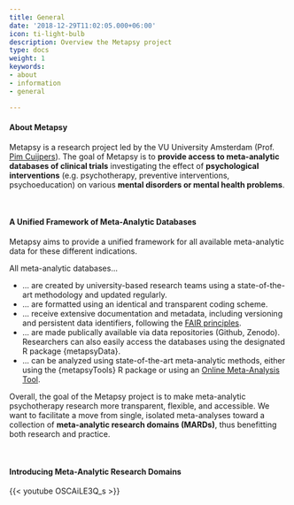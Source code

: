 ```yaml
---
title: General
date: '2018-12-29T11:02:05.000+06:00'
icon: ti-light-bulb
description: Overview the Metapsy project
type: docs
weight: 1
keywords:
- about
- information
- general

---
```

#### About Metapsy

Metapsy is a research project led by the VU University Amsterdam (Prof. [Pim Cuijpers]()). The goal of Metapsy is to **provide access to meta-analytic databases of clinical trials** investigating the effect of **psychological interventions** (e.g. psychotherapy, preventive interventions, psychoeducation) on various **mental disorders or mental health problems**.

<br>

#### A Unified Framework of Meta-Analytic Databases

Metapsy aims to provide a unified framework for all available meta-analytic data for these different indications.

All meta-analytic databases...

* ... are created by university-based research teams using a state-of-the-art methodology and updated regularly.
* ... are formatted using an identical and transparent coding scheme.
* ... receive extensive documentation and metadata, including versioning and persistent data identifiers, following the [FAIR principles](https://www.go-fair.org/fair-principles/).
* ... are made publically available via data repositories (Github, Zenodo). Researchers can also easily access the databases using the designated R package {metapsyData}.
* ... can be analyzed using state-of-the-art meta-analytic methods, either using the {metapsyTools} R package or using an [Online Meta-Analysis Tool](/meta-analysis-tool/).

Overall, the goal of the Metapsy project is to make meta-analytic psychotherapy research more transparent, flexible, and accessible. We want to facilitate a move from single, isolated meta-analyses toward a collection of **meta-analytic research domains (MARDs)**, thus benefitting both research and practice.

<br>

#### Introducing Meta-Analytic Research Domains

{{< youtube OSCAiLE3Q_s >}}

<br></br>